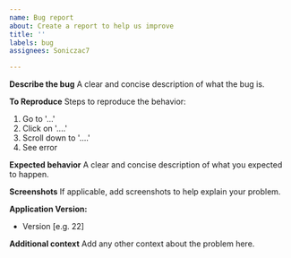 ```yaml
---
name: Bug report
about: Create a report to help us improve
title: ''
labels: bug
assignees: Soniczac7

---
```


**Describe the bug**
A clear and concise description of what the bug is.

**To Reproduce**
Steps to reproduce the behavior:
1. Go to '...'
2. Click on '....'
3. Scroll down to '....'
4. See error

**Expected behavior**
A clear and concise description of what you expected to happen.

**Screenshots**
If applicable, add screenshots to help explain your problem.

**Application Version:**
 - Version [e.g. 22]

**Additional context**
Add any other context about the problem here.
